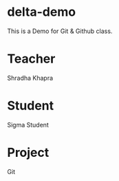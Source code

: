 # delta-demo
This is a Demo for Git &amp; Github class.

# Teacher 
Shradha Khapra

# Student
Sigma Student

# Project
Git